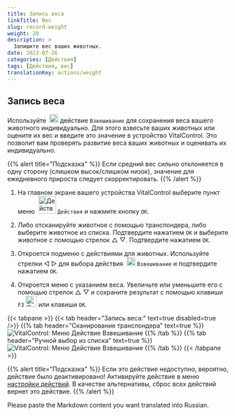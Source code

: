 ```yaml
---
title: Запись веса
linkTitle: Вес
slug: record-weight
weight: 20
description: >
  Запишите вес ваших животных.
date: 2023-07-26
categories: [Действия]
tags: [Действия, вес]
translationKey: actions/weight
---
```


## Запись веса
Используйте &nbsp;<img src="/icons/actions/weight.svg" width="20" align="bottom" alt="Взвешивание" /> действие `Взвешивание` для сохранения веса вашего животного индивидуально. Для этого взвесьте ваших животных или оцените их вес и введите это значение в устройство VitalControl. Это позволит вам проверять развитие веса ваших животных и оценивать их индивидуально.

{{% alert title="Подсказка" %}}
Если средний вес сильно отклоняется в одну сторону (слишком высок/слишком низок), значение для ежедневного прироста следует скорректировать.
{{% /alert %}}

1. На главном экране вашего устройства VitalControl выберите пункт меню &nbsp;<img src="/icons/actions.svg" width="40" align="bottom" alt="Действия" /> `Действия` и нажмите кнопку `OK`.

2. Либо отсканируйте животное с помощью транспондера, либо выберите животное из списка. Подтвердите нажатием `OK` и выберите животное с помощью стрелок △ ▽. Подтвердите нажатием `OK`.

3. Откроется подменю с действиями для животных. Используйте стрелки ◁ ▷ для выбора действия &nbsp;<img src="/icons/actions/weight.svg" width="20" align="bottom" alt="Взвешивание" /> `Взвешивание` и подтвердите нажатием `OK`.

4. Откроется меню с указанием веса. Увеличьте или уменьшите его с помощью стрелок △ ▽ и сохраните результат с помощью клавиши `F3` <img src="/icons/footer/save.svg" width="25" align="bottom" alt="Сохранить" /> или клавиши `OK`.

{{< tabpane >}}
{{< tab header="Запись веса:" text=true disabled=true />}}
{{% tab header="Сканирование транспондера" text=true %}}
  ![VitalControl: Меню Действие Взвешивание](../images/weighing-scan.png "Взвешивание")
{{% /tab %}}
{{% tab header="Ручной выбор из списка" text=true %}}
  ![VitalControl: Меню Действие Взвешивание](../images/weighing.png "Взвешивание")
{{% /tab %}}
{{< /tabpane >}}

{{% alert title="Подсказка" %}}
Если это действие недоступно, вероятно, действие было деактивировано! Активируйте действие в меню [настройки действий](../settings/). В качестве альтернативы, сброс всех действий вернет это действие.
{{% /alert %}}

Please paste the Markdown content you want translated into Russian.
